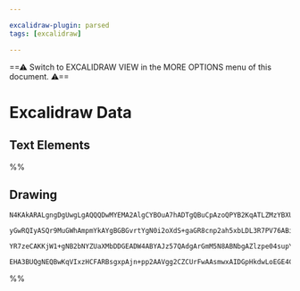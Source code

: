 ```yaml
---

excalidraw-plugin: parsed
tags: [excalidraw]

---
```

==⚠  Switch to EXCALIDRAW VIEW in the MORE OPTIONS menu of this document. ⚠==


# Excalidraw Data
## Text Elements
%%
## Drawing
```compressed-json
N4KAkARALgngDgUwgLgAQQQDwMYEMA2AlgCYBOuA7hADTgQBuCpAzoQPYB2KqATLZMzYBXUtiRoIACyhQ4zZAHoFAc0JRJQgEYA6bGwC2CgF7N6hbEcK4OCtptbErHALRY8RMpWdx8Q1TdIEfARcZgRmBShcZQUebTieGjoghH0EDihmbgBtAF1+CFw4OABlKKhxVFAwSHVUyohiXFIAaySahkIECgAhXGwW5VJhDmIAYTZ8NlJuaHIOZjhm9Kh2

yGwRQIyASQr9MuGWhAmpmYkAYgBGBGvrtYgN0i2oXdS+gaGR8cnp2ah5xbLDL3R7PV76ABihHw+DKMGCs0EHhBmxW4IObCOAHUSOpuHxwOtUTs9hijnCERIkSQUU80XsAErCZSSDjhLJoS78Il0kmpADyS2wahg3EuAAZxdyHsSXnsIZwoBDcPpoaLOdLQfTUgqMiVCEZKjwpYSZby5akACpYKAAQSIyi4EmCADNVprZeioqQ7U82BRJCFiNwOEI

YR7zeCAKKjW1+gNB2bNYZUaXMbDDGEADW4ABYAJz57QAdgArGmM5N8ABNbgAZlzpe04supYAbDxy6ajGwDNxqh16AQhJVLoSAL4RsGMr5s5gc9DDISje5DEj6w0hsP4aVr76nfuEyA9SbBi5jfMXi8QiFrSAMhDKMPNWbnKMAEQ/H5vEAnU5WZIIIKUDsAsW7hqacCBGYwjMAA4qQ64GpUoYQR0LrkGkD6jEwhAcMoh41JA6S4JowRnqg/wjty6x

EHA3BUQgNEQBwKqVIxzHCFARBsgxpAjn+pp2AAVgg2CZCUrFwAAsmwxAIDGpHkdwLoEGE4CTnQLrQuE/bjiA45AA
```
%%